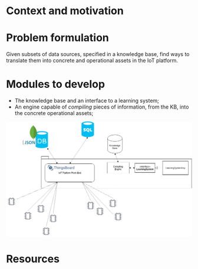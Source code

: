 # Context and motivation

# Problem formulation
Given subsets of data sources, specified in a knowledge base, find ways to translate them into concrete and operational assets in the IoT platform.

# Modules to develop
* The knowledge base and an interface to a learning system;
* An engine capable of <i>compiling</i> pieces of information, from the KB, into the concrete operational assets;

<p align="center">
    <img src="/public/data/iot-projects/data-sampling-strategies.png" width="700px"/>
</p>

# Resources
